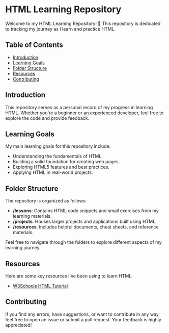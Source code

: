 # HTML Learning Repository

Welcome to my HTML Learning Repository! 🚀 This repository is dedicated to tracking my journey as I learn and practice HTML.

## Table of Contents

- [Introduction](#introduction)
- [Learning Goals](#learning-goals)
- [Folder Structure](#folder-structure)
- [Resources](#resources)
- [Contributing](#contributing)


## Introduction

This repository serves as a personal record of my progress in learning HTML. Whether you're a beginner or an experienced developer, feel free to explore the code and provide feedback.

## Learning Goals

My main learning goals for this repository include:
- Understanding the fundamentals of HTML.
- Building a solid foundation for creating web pages.
- Exploring HTML5 features and best practices.
- Applying HTML in real-world projects.

## Folder Structure

The repository is organized as follows:

- **/lessons**: Contains HTML code snippets and small exercises from my learning materials.
- **/projects**: Houses larger projects and applications built using HTML.
- **/resources**: Includes helpful documents, cheat sheets, and reference materials.

Feel free to navigate through the folders to explore different aspects of my learning journey.

## Resources

Here are some key resources I've been using to learn HTML:


- [W3Schools HTML Tutorial](https://www.w3schools.com/html/)


## Contributing

If you find any errors, have suggestions, or want to contribute in any way, feel free to open an issue or submit a pull request. Your feedback is highly appreciated!



